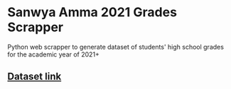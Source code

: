 # Sanwya Amma 2021 Grades Scrapper

Python web scrapper to generate dataset of students' high school grades for the academic year of 2021+

## [Dataset link](https://www.kaggle.com/datasets/raamyy/egypt-high-school-grades-sanwya-amma)
